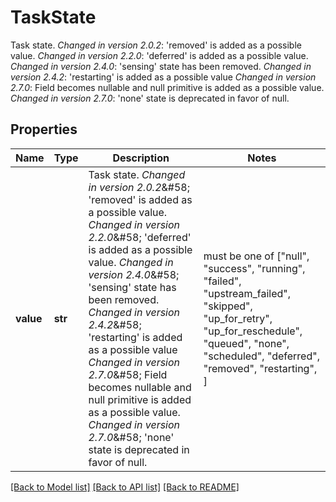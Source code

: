 # TaskState

Task state.  *Changed in version 2.0.2*&#58; 'removed' is added as a possible value.  *Changed in version 2.2.0*&#58; 'deferred' is added as a possible value.  *Changed in version 2.4.0*&#58; 'sensing' state has been removed. *Changed in version 2.4.2*&#58; 'restarting' is added as a possible value  *Changed in version 2.7.0*&#58; Field becomes nullable and null primitive is added as a possible value. *Changed in version 2.7.0*&#58; 'none' state is deprecated in favor of null. 

## Properties
Name | Type | Description | Notes
------------ | ------------- | ------------- | -------------
**value** | **str** | Task state.  *Changed in version 2.0.2*&amp;#58; &#39;removed&#39; is added as a possible value.  *Changed in version 2.2.0*&amp;#58; &#39;deferred&#39; is added as a possible value.  *Changed in version 2.4.0*&amp;#58; &#39;sensing&#39; state has been removed. *Changed in version 2.4.2*&amp;#58; &#39;restarting&#39; is added as a possible value  *Changed in version 2.7.0*&amp;#58; Field becomes nullable and null primitive is added as a possible value. *Changed in version 2.7.0*&amp;#58; &#39;none&#39; state is deprecated in favor of null.  |  must be one of ["null", "success", "running", "failed", "upstream_failed", "skipped", "up_for_retry", "up_for_reschedule", "queued", "none", "scheduled", "deferred", "removed", "restarting", ]

[[Back to Model list]](../README.md#documentation-for-models) [[Back to API list]](../README.md#documentation-for-api-endpoints) [[Back to README]](../README.md)


